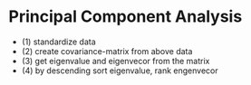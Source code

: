 # Principal Component Analysis

* (1) standardize data
* (2) create covariance-matrix from above data
* (3) get eigenvalue and eigenvecor from the matrix
* (4) by descending sort eigenvalue, rank engenvecor